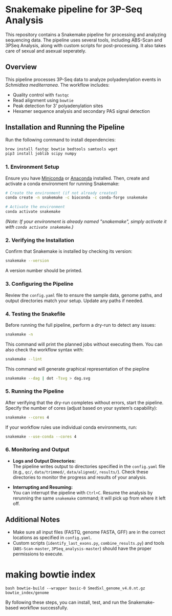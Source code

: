 # Snakemake pipeline for 3P-Seq Analysis

This repository contains a Snakemake pipeline for processing and analyzing sequencing data. The pipeline uses several tools, including ABS-Scan and 3PSeq Analysis, along with custom scripts for post-processing. It also takes care of sexual and asexual seperately.

## Overview
This pipeline processes 3P-Seq data to analyze polyadenylation events in *Schmidtea mediterranea*. The workflow includes:
- Quality control with `fastqc`
- Read alignment using `bowtie`
- Peak detection for 3' polyadenylation sites
- Hexamer sequence analysis and secondary PAS signal detection

## Installation and Running the Pipeline
Run the following command to install dependencies:
```bash
brew install fastqc bowtie bedtools samtools wget
pip3 install joblib scipy numpy
```
### 1. Environment Setup

Ensure you have [Miniconda](https://docs.conda.io/en/latest/miniconda.html) or [Anaconda](https://www.anaconda.com/products/individual) installed. Then, create and activate a conda environment for running Snakemake:

```bash
# Create the environment (if not already created)
conda create -n snakemake -c bioconda -c conda-forge snakemake

# Activate the environment
conda activate snakemake
```

*(Note: If your environment is already named "snakemake", simply activate it with `conda activate snakemake`.)*

### 2. Verifying the Installation

Confirm that Snakemake is installed by checking its version:

```bash
snakemake --version
```

A version number should be printed.

### 3. Configuring the Pipeline

Review the `config.yaml` file to ensure the sample data, genome paths, and output directories match your setup. Update any paths if needed.

### 4. Testing the Snakefile

Before running the full pipeline, perform a dry-run to detect any issues:

```bash
snakemake -n
```

This command will print the planned jobs without executing them. You can also check the workflow syntax with:

```bash
snakemake --lint
```

This command will generate graphical representation of the piepline
```bash
snakemake --dag | dot -Tsvg > dag.svg
```

### 5. Running the Pipeline

After verifying that the dry-run completes without errors, start the pipeline. Specify the number of cores (adjust based on your system’s capability):

```bash
snakemake --cores 4
```

If your workflow rules use individual conda environments, run:

```bash
snakemake --use-conda --cores 4
```

### 6. Monitoring and Output

- **Logs and Output Directories:**  
  The pipeline writes output to directories specified in the `config.yaml` file (e.g., `qc/`, `data/trimmed/`, `data/aligned/`, `results/`). Check these directories to monitor the progress and results of your analysis.

- **Interrupting and Resuming:**  
  You can interrupt the pipeline with `Ctrl+C`. Resume the analysis by rerunning the same `snakemake` command; it will pick up from where it left off.

## Additional Notes

- Make sure all input files (FASTQ, genome FASTA, GFF) are in the correct locations as specified in `config.yaml`.
- Custom scripts (`identify_last_exons.py`, `combine_results.py`) and tools (`ABS-Scan-master`, `3PSeq_analysis-master`) should have the proper permissions to execute.

# making bowtie index

``bash
bowtie-build --wrapper basic-0 SmedSxl_genome_v4.0.nt.gz bowtie_index/genome
``


By following these steps, you can install, test, and run the Snakemake-based workflow successfully.
```
